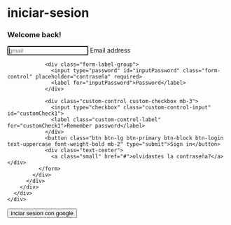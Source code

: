 # iniciar-sesion
<div class="container-fluid">
  <div class="row no-gutter">
    <div class="d-none d-md-flex col-md-4 col-lg-6 bg-image"></div>
    <div class="col-md-8 col-lg-6">
      <div class="login d-flex align-items-center py-5">
        <div class="container">
          <div class="row">
            <div class="col-md-9 col-lg-8 mx-auto">
              <h3 class="login-heading mb-4">Welcome back!</h3>
              <form>
                <div class="form-label-group">
                  <input type="email" id="inputEmail" class="form-control" placeholder="gmail" required autofocus>
                  <label for="inputEmail">Email address</label>
                </div>

                <div class="form-label-group">
                  <input type="password" id="inputPassword" class="form-control" placeholder="contraseña" required>
                  <label for="inputPassword">Password</label>
                </div>

                <div class="custom-control custom-checkbox mb-3">
                  <input type="checkbox" class="custom-control-input" id="customCheck1">
                  <label class="custom-control-label" for="customCheck1">Remember password</label>
                </div>
                <button class="btn btn-lg btn-primary btn-block btn-login text-uppercase font-weight-bold mb-2" type="submit">Sign in</button>
                <div class="text-center">
                  <a class="small" href="#">olvidastes la contraseña?</a></div>
              </form>
            </div>
          </div>
        </div>
      </div>
    </div>
  </div>
</div>
<button class="btn btn-lg btn-primary btn-block btn-login text-uppercase font-weight-bold mb-2" type="submit">inciar sesion con google </button>

